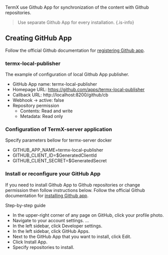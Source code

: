 TermX use Github App for synchronization of the content with Github repositories.

> Use separate Github App for every installation. {.is-info}


## Creating GitHub App
Follow the official Github documentation for [registering Github app](https://docs.github.com/en/apps/creating-github-apps/registering-a-github-app).

### termx-local-publisher
The example of configuration of local Github App publisher.
- GitHub App name: termx-local-publisher
- Homepage URL: https://github.com/apps/termx-local-publisher
- Callback URL: http://localhost:8200/github/cb
- Webhook -> active: false
- Repository permission
  - Contents: Read and write
  - Metadata: Read only

### Configuration of TermX-server application
Specify parameters bellow for termx-server docker
- GITHUB_APP_NAME=termx-local-publisher
- GITHUB_CLIENT_ID=$GeneratedClientId
- GITHUB_CLIENT_SECRET=$GeneratedSecret


### Install or reconfigure your GitHub App
If you need to install Github App to Github repositories or change permission then follow instructions below.
Follow the official Github documentation for [installing Github app](https://docs.github.com/en/apps/using-github-apps/installing-your-own-github-app).

Step-by-step guide
- In the upper-right corner of any page on GitHub, click your profile photo.
- Navigate to your account settings. ...
- In the left sidebar, click Developer settings.
- In the left sidebar, click GitHub Apps.
- Next to the GitHub App that you want to install, click Edit.
- Click Install App.
- Specify repositories to install.

